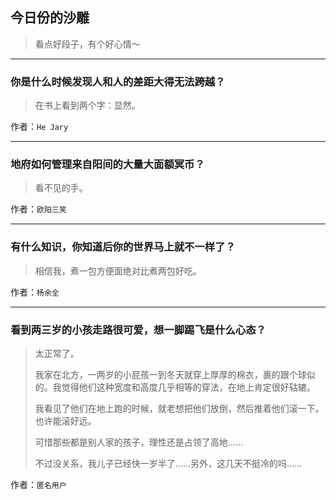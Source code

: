 ## 今日份的沙雕

> 看点好段子，有个好心情～


 
---

### 你是什么时候发现人和人的差距大得无法跨越？

> 在书上看到两个字：显然。


作者：`He Jary`

---

### 地府如何管理来自阳间的大量大面额冥币？

> 看不见的手。


作者：`欧阳三笑`

---

### 有什么知识，你知道后你的世界马上就不一样了？

> 相信我，煮一包方便面绝对比煮两包好吃。


作者：`杨余全`

---

### 看到两三岁的小孩走路很可爱，想一脚踢飞是什么心态？

> 太正常了。
> 
> 我家在北方，一两岁的小屁孩一到冬天就穿上厚厚的棉衣，裹的跟个球似的。我觉得他们这种宽度和高度几乎相等的穿法，在地上肯定很好轱辘。
> 
> 我看见了他们在地上跑的时候，就老想把他们放倒，然后推着他们滚一下。也许能滚好远。
> 
> 可惜那些都是别人家的孩子，理性还是占领了高地……
> 
> 不过没关系，我儿子已经快一岁半了……另外，这几天不挺冷的吗……


作者：`匿名用户`